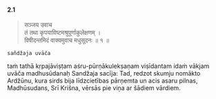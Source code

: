 #### 2.1

> सञ्जय उवाच\
> तं तथा कृपयाविष्टमश्रुपूर्णाकुलेक्षणम् ।\
> विषीदन्तमिदं वाक्यमुवाच मधुसूदनः ॥ १ ॥

    sañdžaja uvāča
taṁ tathā kṛpajāviṣṭam aśru-pūrṇākulekṣaṇam viṣı̄dantam idaṁ vākjam uvāča madhusūdanaḥ
Sandžaja sacı̄ja:
Tad, redzot skumju nomākto
Ardžūnu, kura sirds bija lı̄dzcietı̄bas pārn̦emta un acis asaru pilnas, Madhūsudans, Srı̄ Krišna, vērsās pie vin̦a ar šādiem vārdiem.
